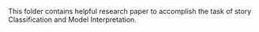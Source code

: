 This folder contains helpful research paper to accomplish the task of story Classification and Model Interpretation.
